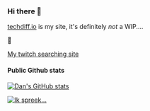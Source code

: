 ### Hi there 👋

[techdiff.io](https://www.techdiff.io) is my site, it's definitely _not_ a WIP.... 

🤯

[My twitch searching site](http://twitch-clips.k9rria1zz3-rz83yxpn04d7.p.temp-site.link/)

#### Public Github stats
[![Dan's GitHub stats](https://github-readme-stats.vercel.app/api?username=dancrump1&theme=nightowl)](https://github.com/anuraghazra/github-readme-stats)

[![Ik spreek...](https://github-readme-stats.vercel.app/api/top-langs/?username=dancrump1&layout=donut-vertical)](https://github.com/anuraghazra/github-readme-stats)

<!--
**dancrump1/dancrump1** is a ✨ _special_ ✨ repository because its `README.md` (this file) appears on your GitHub profile.

Here are some ideas to get you started:

- 🔭 I’m currently working on ...
- 🌱 I’m currently learning ...
- 👯 I’m looking to collaborate on ...
- 🤔 I’m looking for help with ...
- 💬 Ask me about ...
- 📫 How to reach me: ...
- ⚡ Fun fact: ...
-->
